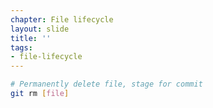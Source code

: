 ```yaml
---
chapter: File lifecycle
layout: slide
title: ''
tags:
- file-lifecycle
---
```


```bash
# Permanently delete file, stage for commit
git rm [file]
```

